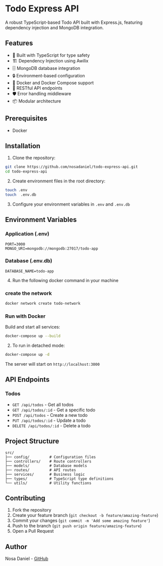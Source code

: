 # Todo Express API

A robust TypeScript-based Todo API built with Express.js, featuring dependency injection and MongoDB integration.

## Features

- 🚀 Built with TypeScript for type safety
- 🏗️ Dependency Injection using Awilix
- 🗄️ MongoDB database integration
- 🔒 Environment-based configuration
- 🐳 Docker and Docker Compose support
- 📝 RESTful API endpoints
- 🛡️ Error handling middleware
- 📦 Modular architecture

## Prerequisites

- Docker


## Installation

1. Clone the repository:
```bash
git clone https://github.com/nosadaniel/todo-express-api.git
cd todo-express-api
```

2. Create environment files in the root directory:
```bash
touch .env
touch  .env.db
```

3. Configure your environment variables in `.env` and `.env.db`

## Environment Variables 

### Application (.env)
```
PORT=3000
MONGO_URI=mongodb://mongodb:27017/todo-app
```

### Database (.env.db)
```
DATABASE_NAME=todo-app
```
4. Run the following docker command in your machine

### create the network 

```bash
docker network create todo-network
```

### Run with Docker

Build and start all services:
```bash
docker-compose up --build
```

2. To run in detached mode:
```bash
docker-compose up -d
```

The server will start on `http://localhost:3000`

## API Endpoints

### Todos

- `GET /api/todos` - Get all todos
- `GET /api/todos/:id` - Get a specific todo
- `POST /api/todos` - Create a new todo
- `PUT /api/todos/:id` - Update a todo
- `DELETE /api/todos/:id` - Delete a todo

## Project Structure

```
src/
├── config/         # Configuration files
├── controllers/    # Route controllers
├── models/         # Database models
├── routes/         # API routes
├── services/       # Business logic
├── types/          # TypeScript type definitions
└── utils/          # Utility functions
```


## Contributing

1. Fork the repository
2. Create your feature branch (`git checkout -b feature/amazing-feature`)
3. Commit your changes (`git commit -m 'Add some amazing feature'`)
4. Push to the branch (`git push origin feature/amazing-feature`)
5. Open a Pull Request



## Author

Nosa Daniel - [GitHub](https://github.com/nosadaniel)